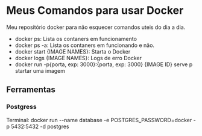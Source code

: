 <h1>Meus Comandos para usar Docker</h1>
<p>Meu repositório docker para não esquecer comandos uteis do dia a dia.</p>

<ul>
  <li>docker ps: Lista os contaners em funcionamento</li>
  <li>docker ps -a: Lista os contaners em funcionando e não.</li>
  <li>docker start {IMAGE NAMES}: Starta o Docker</li>
  <li>docker logs {IMAGE NAMES}: Logs de erro Docker</li>
  <li>docker run -p{porta, exp: 3000}:{porta, exp: 3000} {IMAGE ID} serve p startar uma imagem</li>
</ul>

<h2>Ferramentas</h2>

<h3>Postgress</h3>
Terminal: docker run --name database -e POSTGRES_PASSWORD=docker -p 5432:5432 -d postgres
